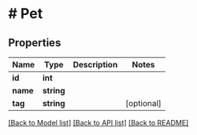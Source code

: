 # # Pet

## Properties

Name | Type | Description | Notes
------------ | ------------- | ------------- | -------------
**id** | **int** |  |
**name** | **string** |  |
**tag** | **string** |  | [optional]

[[Back to Model list]](../../README.md#models) [[Back to API list]](../../README.md#endpoints) [[Back to README]](../../README.md)
